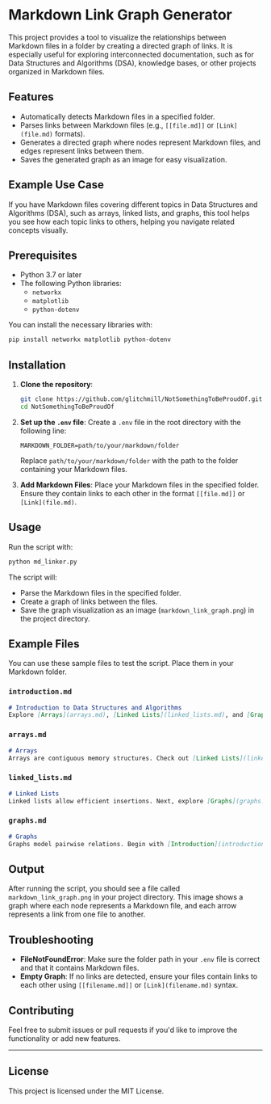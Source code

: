 
# Markdown Link Graph Generator

This project provides a tool to visualize the relationships between Markdown files in a folder by creating a directed graph of links. It is especially useful for exploring interconnected documentation, such as for Data Structures and Algorithms (DSA), knowledge bases, or other projects organized in Markdown files.

## Features

- Automatically detects Markdown files in a specified folder.
- Parses links between Markdown files (e.g., `[[file.md]]` or `[Link](file.md)` formats).
- Generates a directed graph where nodes represent Markdown files, and edges represent links between them.
- Saves the generated graph as an image for easy visualization.

## Example Use Case

If you have Markdown files covering different topics in Data Structures and Algorithms (DSA), such as arrays, linked lists, and graphs, this tool helps you see how each topic links to others, helping you navigate related concepts visually.

## Prerequisites

- Python 3.7 or later
- The following Python libraries:
  - `networkx`
  - `matplotlib`
  - `python-dotenv`

You can install the necessary libraries with:

```bash
pip install networkx matplotlib python-dotenv
```

## Installation

1. **Clone the repository**:

   ```bash
   git clone https://github.com/glitchmill/NotSomethingToBeProudOf.git
   cd NotSomethingToBeProudOf
   ```
2. **Set up the `.env` file**:
   Create a `.env` file in the root directory with the following line:

   ```env
   MARKDOWN_FOLDER=path/to/your/markdown/folder
   ```

   Replace `path/to/your/markdown/folder` with the path to the folder containing your Markdown files.
3. **Add Markdown Files**:
   Place your Markdown files in the specified folder. Ensure they contain links to each other in the format `[[file.md]]` or `[Link](file.md)`.

## Usage

Run the script with:

```bash
python md_linker.py
```

The script will:

- Parse the Markdown files in the specified folder.
- Create a graph of links between the files.
- Save the graph visualization as an image (`markdown_link_graph.png`) in the project directory.

## Example Files

You can use these sample files to test the script. Place them in your Markdown folder.

### `introduction.md`

```markdown
# Introduction to Data Structures and Algorithms
Explore [Arrays](arrays.md), [Linked Lists](linked_lists.md), and [Graphs](graphs.md) as foundational structures in DSA.
```

### `arrays.md`

```markdown
# Arrays
Arrays are contiguous memory structures. Check out [Linked Lists](linked_lists.md) for a more dynamic alternative or proceed to [Graphs](graphs.md).
```

### `linked_lists.md`

```markdown
# Linked Lists
Linked lists allow efficient insertions. Next, explore [Graphs](graphs.md) to see more complex relationships.
```

### `graphs.md`

```markdown
# Graphs
Graphs model pairwise relations. Begin with [Introduction](introduction.md) if you're just starting out.
```

## Output

After running the script, you should see a file called `markdown_link_graph.png` in your project directory. This image shows a graph where each node represents a Markdown file, and each arrow represents a link from one file to another.

## Troubleshooting

- **FileNotFoundError**: Make sure the folder path in your `.env` file is correct and that it contains Markdown files.
- **Empty Graph**: If no links are detected, ensure your files contain links to each other using `[[filename.md]]` or `[Link](filename.md)` syntax.

## Contributing

Feel free to submit issues or pull requests if you'd like to improve the functionality or add new features.

---

## License

This project is licensed under the MIT License.
